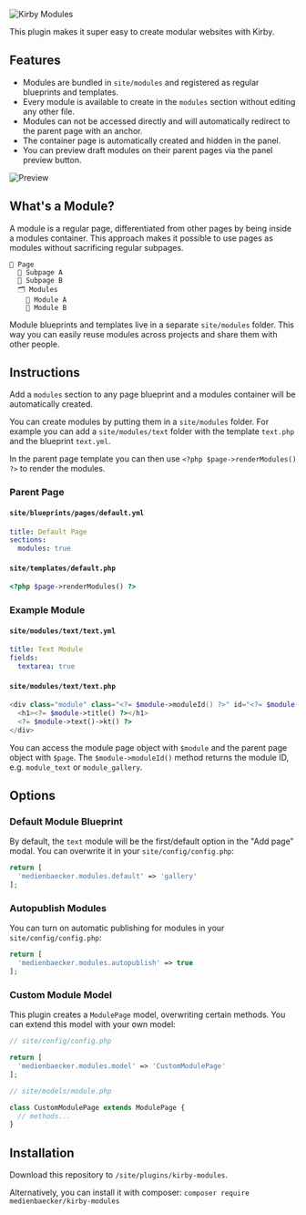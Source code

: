 ![Kirby Modules](https://user-images.githubusercontent.com/7975568/93752618-37d29000-fbff-11ea-8276-abd679ef92ae.png)

This plugin makes it super easy to create modular websites with Kirby.

## Features

- Modules are bundled in `site/modules` and registered as regular blueprints and templates.
- Every module is available to create in the `modules` section without editing any other file.
- Modules can not be accessed directly and will automatically redirect to the parent page with an anchor.
- The container page is automatically created and hidden in the panel.
- You can preview draft modules on their parent pages via the panel preview button.

![Preview](https://user-images.githubusercontent.com/7975568/94016693-bb7eaf00-fdae-11ea-8114-f0862391ff91.gif)

## What's a Module?

A module is a regular page, differentiated from other pages by being inside a modules container.
This approach makes it possible to use pages as modules without sacrificing regular subpages.

```
📄 Page
  📄 Subpage A
  📄 Subpage B
  🗂 Modules
    📄 Module A
    📄 Module B
```

Module blueprints and templates live in a separate `site/modules` folder. This way you can easily reuse modules across projects and share them with other people.

## Instructions

Add a `modules` section to any page blueprint and a modules container will be automatically created.
 
You can create modules by putting them in a `site/modules` folder. For example you can add a `site/modules/text` folder with the template `text.php` and the blueprint `text.yml`.

In the parent page template you can then use `<?php $page->renderModules() ?>` to render the modules.

### Parent Page

#### `site/blueprints/pages/default.yml`

```yml
title: Default Page
sections:
  modules: true
```

#### `site/templates/default.php`

```php
<?php $page->renderModules() ?>
```

### Example Module

#### `site/modules/text/text.yml`

```yml
title: Text Module
fields:
  textarea: true
```

#### `site/modules/text/text.php`

```php
<div class="module" class="<?= $module->moduleId() ?>" id="<?= $module->uid() ?>">
  <h1><?= $module->title() ?></h1>
  <?= $module->text()->kt() ?>
</div>
```

You can access the module page object with `$module` and the parent page object with `$page`.
The `$module->moduleId()` method returns the module ID, e.g. `module_text` or `module_gallery`.

## Options

### Default Module Blueprint

By default, the `text` module will be the first/default option in the "Add page" modal.
You can overwrite it in your `site/config/config.php`:

```php
return [
  'medienbaecker.modules.default' => 'gallery'
];
```

### Autopublish Modules

You can turn on automatic publishing for modules in your `site/config/config.php`:

```php
return [
  'medienbaecker.modules.autopublish' => true
];
```

### Custom Module Model

This plugin creates a `ModulePage` model, overwriting certain methods.
You can extend this model with your own model:

```php
// site/config/config.php

return [
  'medienbaecker.modules.model' => 'CustomModulePage'
];
```

```php
// site/models/module.php

class CustomModulePage extends ModulePage {
  // methods...
}
```

## Installation

Download this repository to `/site/plugins/kirby-modules`.

Alternatively, you can install it with composer: `composer require medienbaecker/kirby-modules`
